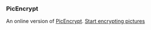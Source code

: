 ### PicEncrypt 
An online version of 
[PicEncrypt](http://github.com/goldsudo/picencryptapp).
[Start encrypting pictures](https://picencrypt.github.io)
<!--
**picencrypt/picencrypt** is a ✨ _special_ ✨ repository because its `README.md` (this file) appears on your GitHub profile.

